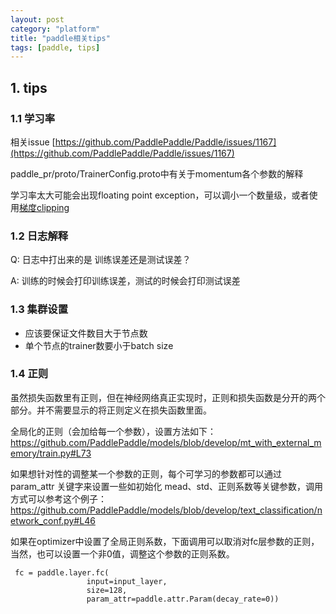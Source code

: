 ```yaml
---
layout: post
category: "platform"
title: "paddle相关tips"
tags: [paddle, tips]
---
```



## 1. tips

### 1.1 学习率

相关issue [https://github.com/PaddlePaddle/Paddle/issues/1167](https://github.com/PaddlePaddle/Paddle/issues/1167)

paddle_pr/proto/TrainerConfig.proto中有关于momentum各个参数的解释

学习率太大可能会出现floating point exception，可以调小一个数量级，或者使用[梯度clipping](https://github.com/PaddlePaddle/models/blob/develop/nmt_without_attention/train.py#L35)

### 1.2 日志解释

Q: 日志中打出来的是 训练误差还是测试误差？ 

A: 训练的时候会打印训练误差，测试的时候会打印测试误差


### 1.3 集群设置

+ 应该要保证文件数目大于节点数
+ 单个节点的trainer数要小于batch size

### 1.4 正则

虽然损失函数里有正则，但在神经网络真正实现时，正则和损失函数是分开的两个部分。并不需要显示的将正则定义在损失函数里面。

全局化的正则（会加给每一个参数），设置方法如下：
https://github.com/PaddlePaddle/models/blob/develop/mt_with_external_memory/train.py#L73

如果想针对性的调整某一个参数的正则，每个可学习的参数都可以通过 param_attr 关键字来设置一些如初始化 mead、std、正则系数等关键参数，调用方式可以参考这个例子：https://github.com/PaddlePaddle/models/blob/develop/text_classification/network_conf.py#L46

如果在optimizer中设置了全局正则系数，下面调用可以取消对fc层参数的正则，当然，也可以设置一个非0值，调整这个参数的正则系数。

```
 fc = paddle.layer.fc(
                 input=input_layer,
                 size=128,
                 param_attr=paddle.attr.Param(decay_rate=0))
```
